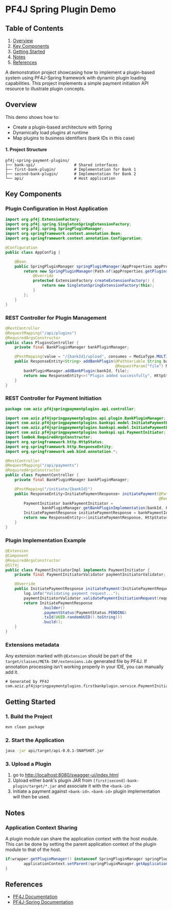 # PF4J Spring Plugin Demo

## Table of Contents
1. [Overview](#overview)
2. [Key Components](#key-components)
3. [Getting Started](#getting-started)
4. [Notes](#notes)
5. [References](#references)


A demonstration project showcasing how to implement a plugin-based system using PF4J-Spring framework with dynamic plugin loading capabilities. This project implements a simple payment initiation API resource to illustrate plugin concepts.


## Overview

This demo shows how to:
- Create a plugin-based architecture with Spring
- Dynamically load plugins at runtime
- Map plugins to business identifiers (bank IDs in this case)

#### 1. Project Structure
```
pf4j-spring-payment-plugins/
├── bank-spi/                 # Shared interfaces
├── first-bank-plugin/        # Implementation for Bank 1
├── second-bank-plugin/       # Implementation for Bank 2
└── api/                      # Host application
```

## Key Components

### Plugin Configuration in Host Application

```java
import org.pf4j.ExtensionFactory;
import org.pf4j.spring.SingletonSpringExtensionFactory;
import org.pf4j.spring.SpringPluginManager;
import org.springframework.context.annotation.Bean;
import org.springframework.context.annotation.Configuration;

@Configuration
public class AppConfig {

    @Bean
    public SpringPluginManager springPluginManager(AppProperties appProperties) {
        return new SpringPluginManager(Path.of(appProperties.getPluginsPath())) {
            @Override
            protected ExtensionFactory createExtensionFactory() {
                return new SingletonSpringExtensionFactory(this);
            }
        };
    }
}

```

### REST Controller for Plugin Management
```java
@RestController
@RequestMapping("/api/plugins")
@RequiredArgsConstructor
public class PluginsController {
    private final BankPluginManager bankPluginManager;

    @PostMapping(value = "/{bankId}/upload", consumes = MediaType.MULTIPART_FORM_DATA_VALUE)
    public ResponseEntity<String> addBankPlugin(@PathVariable String bankId,
                                                @RequestParam("file") MultipartFile file) {
        bankPluginManager.addBankPlugin(bankId, file);
        return new ResponseEntity<>("Plugin added successfully", HttpStatus.CREATED);
    }
}
```

### REST Controller for Payment Initiation
```java
package com.aziz.pf4jspringpaymentplugins.api.controller;

import com.aziz.pf4jspringpaymentplugins.api.plugin.BankPluginManager;
import com.aziz.pf4jspringpaymentplugins.bankspi.model.InitiatePaymentRequest;
import com.aziz.pf4jspringpaymentplugins.bankspi.model.InitiatePaymentResponse;
import com.aziz.pf4jspringpaymentplugins.bankspi.spi.PaymentInitiator;
import lombok.RequiredArgsConstructor;
import org.springframework.http.HttpStatus;
import org.springframework.http.ResponseEntity;
import org.springframework.web.bind.annotation.*;

@RestController
@RequestMapping("/api/payments")
@RequiredArgsConstructor
public class PaymentController {
    private final BankPluginManager bankPluginManager;

    @PostMapping("/initiate/{bankId}")
    public ResponseEntity<InitiatePaymentResponse> initiatePayment(@PathVariable String bankId,
                                                                   @RequestBody InitiatePaymentRequest request) {
        PaymentInitiator bankPaymentInitiator =
                bankPluginManager.getBankPluginImplementation(bankId, PaymentInitiator.class);
        InitiatePaymentResponse initiatePaymentResponse = bankPaymentInitiator.initiatePayment(request);
        return new ResponseEntity<>(initiatePaymentResponse, HttpStatus.CREATED);
    }
}


```

### Plugin Implementation Example

```java
@Extension
@Component
@RequiredArgsConstructor
@Slf4j
public class PaymentInitiatorImpl implements PaymentInitiator {
    private final PaymentInitiatorValidator paymentInitiatorValidator;

    @Override
    public InitiatePaymentResponse initiatePayment(InitiatePaymentRequest request) {
        log.info("Validating payment request...");
        paymentInitiatorValidator.validatePaymentInitiationRequest(request);
        return InitiatePaymentResponse
                .builder()
                .paymentStatus(PaymentStatus.PENDING)
                .txId(UUID.randomUUID().toString())
                .build();
    }
}
```
### Extensions metadata
Any extension marked with `@Extension` should be part of the `target/classes/META-INF/extensions.idx` generated file by PF4J.
If annotation processing isn't working properly in your IDE, you can manually add it.

```
# Generated by PF4J
com.aziz.pf4jspringpaymentplugins.firstbankplugin.service.PaymentInitiatorImpl
```

## Getting Started

### 1. Build the Project
```bash
mvn clean package
```

### 2. Start the Application
```bash
java -jar api/target/api-0.0.1-SNAPSHOT.jar
```

### 3. Upload a Plugin
1. go to [http://localhost:8080/swagger-ui/index.html](http://localhost:8080/swagger-ui/index.html)
2. Upload either bank's plugin JAR from `[first|second]-bank-plugin/target/*.jar` and associate it with the `<bank-id>`
3. Initiate a payment against `<bank-id>`. `<bank-id>` plugin implementation will then be used.

## Notes

### Application Context Sharing

A plugin module can share the application context with the host module.
This can be done by setting the parent application context of the plugin module to that of the host.

```java
if(wrapper.getPluginManager() instanceof SpringPluginManager springPluginManager) {
        applicationContext.setParent(springPluginManager.getApplicationContext());
}
```

## References

- [PF4J Documentation](https://pf4j.org/)
- [PF4J-Spring Documentation](https://github.com/pf4j/pf4j-spring)
